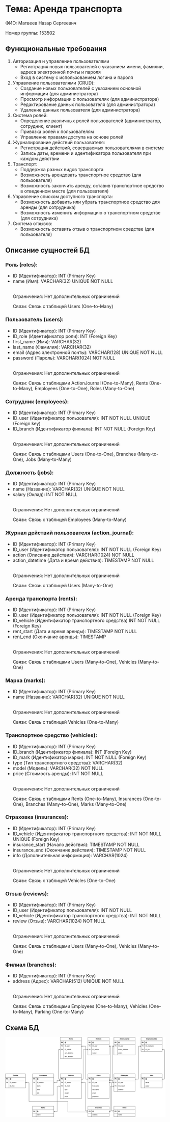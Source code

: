 <!DOCTYPE html>
<html lang="ru">
<head>
    <meta charset="UTF-8">
</head>
<body>
    <h1>Тема: Аренда транспорта</h1>
    <p>ФИО: Матвеев Назар Сергеевич</p>
    <p>Номер группы: 153502</p>
    <h2>Функциональные требования</h2>
    <ol>
        <li>Авторизация и управление пользователями
            <ul>
                <li>Регистрация новых пользователей с указанием имени, фамилии, адреса электронной почты и пароля</li>
                <li>Вход в систему с использованием логина и пароля</li>
            </ul>
        </li>
        <li>Управление пользователями (CRUD):
            <ul>
                <li>Создание новых пользователей с указанием основной информации (для администратора)</li>
                <li>Просмотр информации о пользователях (для администратора)</li>
                <li>Редактирование данных пользователя (для администратора)</li>
                <li>Удаление данных пользователя (для администратора)</li>
            </ul>
        </li>
        <li>Система ролей:
            <ul>
                <li>Определение различных ролей пользователей (администратор, сотрудник, клиент)</li>
                <li>Привязка ролей к пользователям</li>
                <li>Управление правами доступа на основе ролей</li>
            </ul>
        </li>
        <li>Журналирование действий пользователя:
            <ul>
                <li>Регистрация действий, совершаемых пользователями в системе</li>
                <li>Запись даты, времени и идентификатора пользователя при каждом действии</li>
            </ul>
        </li>
        <li>Транспорт:
            <ul>
                <li>Поддержка разных видов транспорта</li>
                <li>Возможность арендовать транспортное средство (для пользователя)</li>
                <li>Возможность закончить аренду, оставив транспортное средство в отведенном месте (для пользователя)</li>
            </ul>
        </li>
        <li>Управление списком доступного транспорта:
            <ul>
                <li>Возможность добавить или убрать транспортное средство для аренды (для сотрудника)</li>
                <li>Возможность изменить информацию о транспортном средстве (для сотрудника)</li>
            </ul>
        </li>
        <li>Система отзывов:
            <ul>
                <li>Возможность оставить отзыв о транспортном средстве (для пользователя)</li>
            </ul>
        </li>
    </ol>
    <h2>Описание сущностей БД</h2>
    <h3>Роль (roles):</h3>
    <ul>
        <li>ID (Идентификатор): INT (Primary Key)</li>
        <li>name (Имя): VARCHAR(32) UNIQUE NOT NULL</li>
        </br>
        <p>Ограничения: Нет дополнительных ограничений</p>
        <p>Связи: Связь с таблицей Users (One-to-Many)</p>
    </ul>
    <h3>Пользователь (users):</h3>
    <ul>
        <li>ID (Идентификатор): INT (Primary Key)</li>
        <li>ID_role (Идентификатор роли): INT (Foreign Key)</li>
        <li>first_name (Имя): VARCHAR(32)</li>
        <li>last_name (Фамилия): VARCHAR(32)</li>
        <li>email (Адрес электронной почты): VARCHAR(128) UNIQUE NOT NULL</li>
        <li>password (Пароль): VARCHAR(1024) NOT NULL</li>
        </br>
        <p>Ограничения: Нет дополнительных ограничений</p>
        <p>Связи: Связь с таблицами ActionJournal (One-to-Many), Rents (One-to-Many), Employees (One-to-One), Roles (Many-to-One)</p>
    </ul>
    <h3>Сотрудник (employees):</h3>
    <ul>
        <li>ID (Идентификатор): INT (Primary Key)</li>
        <li>ID_user (Идентификатор пользователя): INT NOT NULL UNIQUE (Foreign key)</li>
        <li>ID_branch (Идентификатор филиала): INT NOT NULL (Foreign Key)</li>
        </br>
        <p>Ограничения: Нет дополнительных ограничений</p>
        <p>Связи: Связь с таблицами Users (One-to-One), Branches (Many-to-One), Jobs (Many-to-Many)</p>
    </ul>
    <h3>Должность (jobs):</h3>
    <ul>
        <li>ID (Идентификатор): INT (Primary Key)</li>
        <li>name (Название): VARCHAR(32) UNIQUE NOT NULL</li>
        <li>salary (Оклад): INT NOT NULL</li>
        </br>
        <p>Ограничения: Нет дополнительных ограничений</p>
        <p>Связи: Связь с таблицей Employees (Many-to-Many)</p>
    </ul>
    <h3>Журнал действий пользователя (action_journal):</h3>
    <ul>
        <li>ID (Идентификатор): INT (Primary Key)</li>
        <li>ID_user (Идентификатор пользователя): INT NOT NULL (Foreign Key)</li>
        <li>action (Описание действия): VARCHAR(1024) NOT NULL </li>
        <li>action_datetime (Дата и время действия): TIMESTAMP NOT NULL</li>
        </br>
        <p>Ограничения: Нет дополнительных ограничений</p>
        <p>Связи: Связь с таблицей Users (Many-to-One)</p>
    </ul>
    <h3>Аренда транспорта (rents):</h3>
    <ul>
        <li>ID (Идентификатор): INT (Primary Key)</li>
        <li>ID_user (Идентификатор пользователя): INT NOT NULL (Foreign Key)</li>
        <lI>ID_vehicle (Идентификатор транспортного средства) INT NOT NULL (Foreign Key)</lI>
        <li>rent_start (Дата и время аренды): TIMESTAMP NOT NULL</li>
        <li>rent_end (Окончание аренды): TIMESTAMP</li>
        </br>
        <p>Ограничения: Нет дополнительных ограничений</p>
        <p>Связи: Связь с таблицами Users (Many-to-One), Vehicles (Many-to-One)</p>
    </ul>
    <h3>Марка (marks):</h3>
    <ul>
        <li>ID (Идентификатор): INT (Primary Key)</li>
        <li>name (Название): VARCHAR(32) UNIQUE NOT NULL</li>
        </br>
        <p>Ограничения: Нет дополнительных ограничений</p>
        <p>Связи: Связь с таблицей Vehicles (One-to-Many)</p>
    </ul>
    <h3>Транспортное средство (vehicles):</h3>
    <ul>
        <li>ID (Идентификатор): INT (Primary Key)</li>
        <li>ID_branch (Идентификатор филиала): INT (Foreign Key)</li>
        <li>ID_mark (Идентификатор марки): INT NOT NULL (Foreign Key)</li>
        <li>type (Тип транспортного средства): VARCHAR(32)</li>
        <li>model (Модель): VARCHAR(32) NOT NULL</li>
        <li>price (Стоимость аренды): INT NOT NULL</li>
        </br>
        <p>Ограничения: Нет дополнительных ограничений</p>
        <p>Связи: Связь с таблицами Rents (One-to-Many), Insurances (One-to-One), Branches (Many-to-One), Marks (Many-to-One)</p>
    </ul>
    <h3>Страховка (insurances):</h3>
    <ul>
        <li>ID (Идентификатор): INT (Primary Key)</li>
        <li>ID_vehicle (Идентификатор транспортного средства): INT NOT NULL UNIQUE (Foreign Key)
        <li>insurance_start (Начало действия): TIMESTAMP NOT NULL</li>
        <li>insurance_end (Окончание действия): TIMESTAMP NOT NULL</li>
        <li>info (Дополнительная информация): VARCHAR(1024)</li>
        </br>
        <p>Ограничения: Нет дополнительных ограничений</p>
        <p>Связи: Связь с таблицей Vehicles (One-to-One)</p>
    </ul>
    <h3>Отзыв (reviews):</h3>
    <ul>
        <li>ID (Идентификатор): INT (Primary Key)</li>
        <li>ID_user (Идентификатор пользователя): INT NOT NULL</li>
        <li>ID_vehicle (Идентификатор транспортного средства): INT NOT NULL</li>
        <li>review (Отзыв): VARCHAR(1024) NOT NULL</li>
        </br>
        <p>Ограничения: Нет дополнительных ограничений</p>
        <p>Связи: Связь с таблицами Users (Many-to-One), Vehicles (Many-to-One)</p>
    </ul>
    <h3>Филиал (branches):</h3>
    <ul>
        <li>ID (Идентификатор): INT (Primary Key)</li>
        <li>address (Адрес): VARCHAR(512) UNIQUE NOT NULL</li>
        </br>
        <p>Ограничения: Нет дополнительных ограничений</p>
        <p>Связи: Связь с таблицами Employees (One-to-Many), Vehicles (One-to-Many), Parking (One-to-Many)</p>
    </ul>
    <h2>Схема БД</h2>
    <img src="Entities.png">

</body>
</html>
